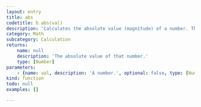 ```yaml
---
layout: entry
title: abs
codetitle: b.abs(val)
description: 'Calculates the absolute value (magnitude) of a number. The absolute value of a number is always positive.'
category: Math
subcategory: Calculation
returns:
    name: null
    description: 'The absolute value of that number.'
    type: [Number]
parameters:
    - {name: val, description: 'A number.', optional: false, type: [Number]}
kind: function
todo: null
examples: []

---
```

